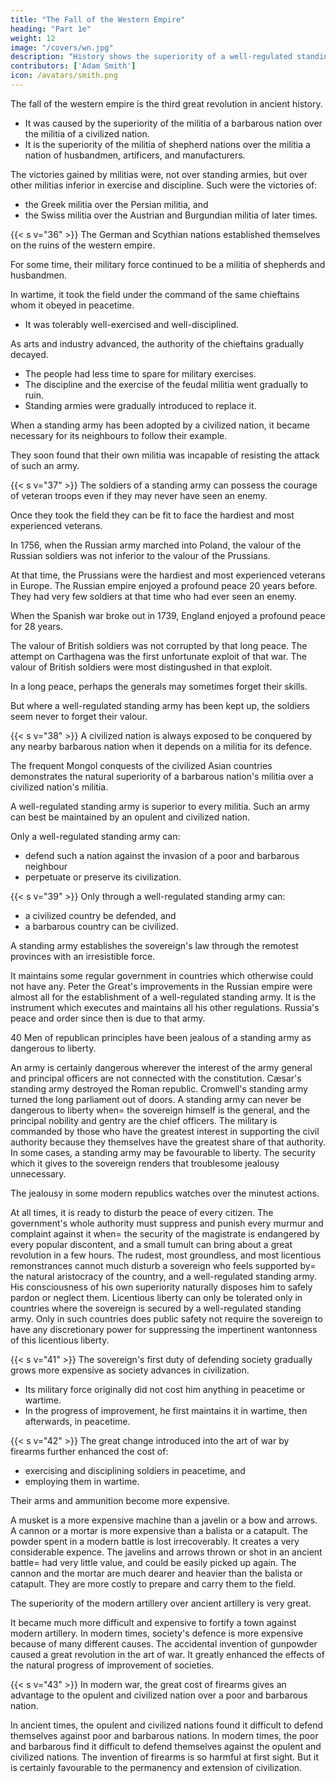 ```yaml
---
title: "The Fall of the Western Empire"
heading: "Part 1e"
weight: 12
image: "/covers/wn.jpg"
description: "History shows the superiority of a well-regulated standing army over a militia"
contributors: ['Adam Smith']
icon: /avatars/smith.png
---
```





The fall of the western empire is the third great revolution in ancient <!-- human affairs. recorded in  --> history.
- It was caused by the superiority of the militia of a barbarous nation over the militia of a civilized nation.
- It is the superiority of the militia of shepherd nations over the militia a nation of husbandmen, artificers, and manufacturers.

The victories gained by militias were, not over standing armies, but over other militias inferior in exercise and discipline. Such were the victories of:
- the Greek militia over the Persian militia, and
- the Swiss militia over the Austrian and Burgundian militia of later times.


{{< s v="36" >}} The German and Scythian nations established themselves on the ruins of the western empire.

For some time, their military force continued to be a militia of shepherds and husbandmen.

In wartime, it took the field under the command of the same chieftains whom it obeyed in peacetime.
- It was tolerably well-exercised and well-disciplined.

As arts and industry advanced, the authority of the chieftains gradually decayed.
- The people had less time to spare for military exercises.
- The discipline and the exercise of the feudal militia went gradually to ruin.
- Standing armies were gradually introduced to replace it.

When a standing army has been adopted by a civilized nation, it became necessary for its neighbours to follow their example.

They soon found that their own militia was incapable of resisting the attack of such an army.


{{< s v="37" >}} The soldiers of a standing army can possess the courage of veteran troops even if they may never have seen an enemy.

Once they took the field they can be fit to face the hardiest and most experienced veterans.

In 1756, when the Russian army marched into Poland, the valour of the Russian soldiers was not inferior to the valour of the Prussians.

At that time, the Prussians were the hardiest and most experienced veterans in Europe.
The Russian empire enjoyed a profound peace 20 years before.
    They had very few soldiers at that time who had ever seen an enemy.

When the Spanish war broke out in 1739, England enjoyed a profound peace for 28 years.

The valour of British soldiers was not corrupted by that long peace.
The attempt on Carthagena was the first unfortunate exploit of that war.
The valour of British soldiers were most distingushed in that exploit.

In a long peace, perhaps the generals may sometimes forget their skills.

But where a well-regulated standing army has been kept up, the soldiers seem never to forget their valour.


{{< s v="38" >}} A civilized nation is always exposed to be conquered by any nearby barbarous nation when it depends on a militia for its defence.

The frequent Mongol conquests of the civilized Asian countries demonstrates the natural superiority of a barbarous nation's militia over a civilized nation's militia.

A well-regulated standing army is superior to every militia. Such an army can best be maintained by an opulent and civilized nation.

Only a well-regulated standing army can:
- defend such a nation against the invasion of a poor and barbarous neighbour
- perpetuate or preserve its civilization.


{{< s v="39" >}} Only through a well-regulated standing army can:
- a civilized country be defended, and
- a barbarous country can be civilized.

A standing army establishes the sovereign's law through the remotest provinces with an irresistible force.

It maintains some regular government in countries which otherwise could not have any.
Peter the Great's improvements in the Russian empire were almost all for the establishment of a well-regulated standing army.
It is the instrument which executes and maintains all his other regulations.
Russia's peace and order since then is due to that army.

40 Men of republican principles have been jealous of a standing army as dangerous to liberty.

An army is certainly dangerous wherever the interest of the army general and principal officers are not connected with the constitution.
    Cæsar's standing army destroyed the Roman republic.
    Cromwell's standing army turned the long parliament out of doors.
A standing army can never be dangerous to liberty when= 
    the sovereign himself is the general, and
    the principal nobility and gentry are the chief officers.
The military is commanded by those who have the greatest interest in supporting the civil authority because they themselves have the greatest share of that authority.
    In some cases, a standing army may be favourable to liberty.
    The security which it gives to the sovereign renders that troublesome jealousy unnecessary.

The jealousy in some modern republics watches over the minutest actions.

At all times, it is ready to disturb the peace of every citizen.
The government's whole authority must suppress and punish every murmur and complaint against it when= 
    the security of the magistrate is endangered by every popular discontent, and
    a small tumult can bring about a great revolution in a few hours.
The rudest, most groundless, and most licentious remonstrances cannot much disturb a sovereign who feels supported by= 
    the natural aristocracy of the country, and
    a well-regulated standing army.
His consciousness of his own superiority naturally disposes him to safely pardon or neglect them.
    Licentious liberty can only be tolerated only in countries where the sovereign is secured by a well-regulated standing army.
Only in such countries does public safety not require the sovereign to have any discretionary power for suppressing the impertinent wantonness of this licentious liberty.


{{< s v="41" >}} The sovereign's first duty of defending society gradually grows more expensive as society advances in civilization.
- Its military force originally did not cost him anything in peacetime or wartime.
- In the progress of improvement, he first maintains it in wartime, then afterwards, in peacetime.


{{< s v="42" >}} The great change introduced into the art of war by firearms further enhanced the cost of:
- exercising and disciplining soldiers in peacetime, and
- employing them in wartime.

Their arms and ammunition become more expensive.

A musket is a more expensive machine than a javelin or a bow and arrows.
    A cannon or a mortar is more expensive than a balista or a catapult.
The powder spent in a modern battle is lost irrecoverably.
    It creates a very considerable expence.
The javelins and arrows thrown or shot in an ancient battle= 
    had very little value, and
    could be easily picked up again.
The cannon and the mortar are much dearer and heavier than the balista or catapult.
    They are more costly to prepare and carry them to the field.

The superiority of the modern artillery over ancient artillery is very great.

It became much more difficult and expensive to fortify a town against modern artillery.
In modern times, society's defence is more expensive because of many different causes.
The accidental invention of gunpowder caused a great revolution in the art of war.
    It greatly enhanced the effects of the natural progress of improvement of societies.


{{< s v="43" >}} In modern war, the great cost of firearms gives an advantage to the opulent and civilized nation over a poor and barbarous nation.

In ancient times, the opulent and civilized nations found it difficult to defend themselves against poor and barbarous nations.
In modern times, the poor and barbarous find it difficult to defend themselves against the opulent and civilized nations.
The invention of firearms is so harmful at first sight.
    But it is certainly favourable to the permanency and extension of civilization.

